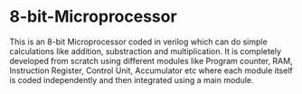 # 8-bit-Microprocessor

This is an 8-bit Microprocessor coded in verilog which can do simple calculations like addition, substraction and multiplication. It is completely developed from scratch using different modules like Program counter, RAM, Instruction Register, Control Unit, Accumulator etc where each module itself is coded independently and then integrated using a main module.
